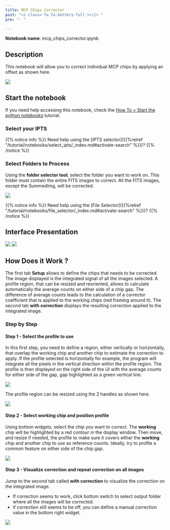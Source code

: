 ```yaml
---
title: MCP Chips Corrector
post: "<i class='fa fa-battery-full'></i> "
pre: "- "

---
```


**Notebook name**: mcp_chips_corrector.ipynb

## Description

This notebook will allow you to correct individual MCP chips by applying an offset as shown here.

<img src='/tutorial/notebooks/mcp_chips_corrector/images/before_after.png' />

## Start the notebook

If you need help accessing this notebook, check the [How To > Start the python
notebooks](/en/tutorial/how_to_start_notebooks) tutorial.

### Select your IPTS

{{% notice info %}}
Need help using the [IPTS selector]({{%relref "/tutorial/notebooks/select_ipts/_index.md#activate-search" %}})?
{{% /notice %}}

### Select Folders to Process

Using the **folder selector tool**, select the folder you want to work on. This folder must contain the entire FITS
images to correct. All the FITS images, except the SummedImg, will be corrected. 

<img src='/tutorial/notebooks/panoramic_stitching/images/select_folders.gif' />

{{% notice info %}}
Need help using the [File Selector]({{%relref "/tutorial/notebooks/file_selector/_index.md#activate-search" %}})?
{{% /notice %}}

## Interface Presentation

<img src='/tutorial/notebooks/mcp_chips_corrector/images/ui_preview_1.png' />
<img src='/tutorial/notebooks/mcp_chips_corrector/images/ui_preview_2.png' />

## How Does it Work ?

The first tab **Setup** allows to define the chips that needs to be corrected. The image displayed is the integrated
signal of all the images selected. A profile region, that can be
resized and reoriented, allows to calculate automatically the average counts on either side of a chip gap. The
difference of average counts leads to the calculation of a corrector coefficient that is applied to the
working chips (red framing around it). The second tab **with correction** displays the resulting correction applied
to the integrated image. 

### Step by Step

#### Step 1 - Select the profile to use

In this first step, you need to define a region, either vertically or horizontally, that overlap the working
chip and another chip to estimate the correction to apply. If the profile selected is horizontally for example, the 
program will integrate all the pixels in the vertical direction within the profile region. The profile is then
displayed on the right side of the UI with the average counts for either side of the gap, gap highlighted as a 
green vertical line. 

<img src='/tutorial/notebooks/mcp_chips_corrector/images/profile.gif' />

The profile region can be resized using the 2 handles as shown here.

<img src='/tutorial/notebooks/mcp_chips_corrector/images/profile_handles.gif' />

#### Step 2 - Select working chip and position profile

Using bottom widgets, select the chip you want to correct. The **working** chip will be highlighted by a red
contour in the display window. Then move, and resize if needed, the profile to make sure it covers either the 
**working** chip and another chip to use as reference counts. Ideally, try to profile a common feature on either 
side of the chip gap. 

<img src='/tutorial/notebooks/mcp_chips_corrector/images/bad_and_good_profiles.png' />

#### Step 3 - Visualize correction and repeat correction on all images

Jump to the second tab called **with correction** to visualize the correction on the integrated image. 

 * If correction seems to work, click bottom switch to select output folder where all the images will be corrected.
 * if correction still seems to be off, you can define a manual correction value in the bottom right widget. 
 
<img src='/tutorial/notebooks/mcp_chips_corrector/images/export.gif' />
